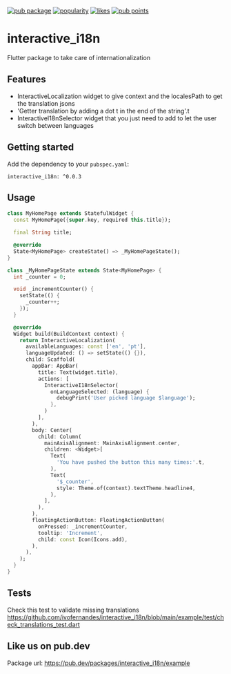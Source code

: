 [![pub package](https://img.shields.io/pub/v/interactive_i18n.svg?label=interactive_i18n&color=blue)](https://pub.dev/packages/interactive_i18n)
[![popularity](https://img.shields.io/pub/popularity/interactive_i18n?logo=dart)](https://pub.dev/packages/interactive_i18n/score)
[![likes](https://img.shields.io/pub/likes/interactive_i18n?logo=dart)](https://pub.dev/packages/interactive_i18n/score)
[![pub points](https://img.shields.io/pub/points/sentry?logo=dart)](https://pub.dev/packages/interactive_i18n/score)

# interactive_i18n
Flutter package to take care of internationalization

## Features
- InteractiveLocalization widget to give context and the localesPath to get the translation jsons
- 'Getter translation by adding a dot t in the end of the string'.t
- InteractiveI18nSelector widget that you just need to add to let the user switch between languages

## Getting started
Add the dependency to your `pubspec.yaml`:

```
interactive_i18n: ^0.0.3
```

## Usage

```dart
class MyHomePage extends StatefulWidget {
  const MyHomePage({super.key, required this.title});

  final String title;

  @override
  State<MyHomePage> createState() => _MyHomePageState();
}

class _MyHomePageState extends State<MyHomePage> {
  int _counter = 0;

  void _incrementCounter() {
    setState(() {
      _counter++;
    });
  }

  @override
  Widget build(BuildContext context) {
    return InteractiveLocalization(
      availableLanguages: const ['en', 'pt'],
      languageUpdated: () => setState(() {}),
      child: Scaffold(
        appBar: AppBar(
          title: Text(widget.title),
          actions: [
            InteractiveI18nSelector(
              onLanguageSelected: (language) {
                debugPrint('User picked language $language');
              },
            )
          ],
        ),
        body: Center(
          child: Column(
            mainAxisAlignment: MainAxisAlignment.center,
            children: <Widget>[
              Text(
                'You have pushed the button this many times:'.t,
              ),
              Text(
                '$_counter',
                style: Theme.of(context).textTheme.headline4,
              ),
            ],
          ),
        ),
        floatingActionButton: FloatingActionButton(
          onPressed: _incrementCounter,
          tooltip: 'Increment',
          child: const Icon(Icons.add),
        ),
      ),
    );
  }
}
```

## Tests
Check this test to validate missing translations
https://github.com/ivofernandes/interactive_i18n/blob/main/example/test/check_translations_test.dart

## Like us on pub.dev
Package url:
https://pub.dev/packages/interactive_i18n/example